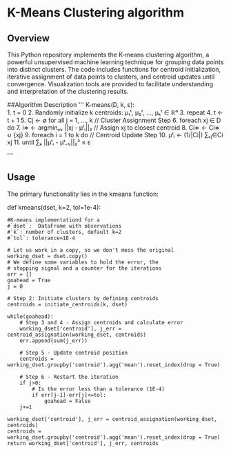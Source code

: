 # K-Means Clustering algorithm
## Overview
This Python repository implements the K-means clustering algorithm, a powerful unsupervised machine learning technique for grouping data points into distinct clusters. The code includes functions for centroid initialization, iterative assignment of data points to clusters, and centroid updates until convergence. Visualization tools are provided to facilitate understanding and interpretation of the clustering results.

##Algorithm Description
'''
K-means(D, k, ε):    
    1. t = 0
    2. Randomly initialize k centroids: μ₁ᵗ, μ₂ᵗ, ..., μₖᵗ ∈ ℝᵈ
    3. repeat
    4.     t ← t + 1
    5.     Cj ← ∅ for all j = 1, ..., k  // Cluster Assignment Step
    6.     foreach xj ∈ D do
    7.         i∗ ← argminₙₖ ||xj - μᵗᵢ||₂  // Assign xj to closest centroid
    8.         Ci∗ ← Ci∗ ∪ {xj}
    9.     foreach i = 1 to k do  // Centroid Update Step
    10.        μᵗᵢ ← (1/|Ci|) ∑ₓⱼ∈Ci xj
    11. until ∑ₖ ||μᵗᵢ - μᵗ₋₁ᵢ||₂² ≤ ε

'''



## Usage
The primary functionality lies in the kmeans function:

def kmeans(dset, k=2, tol=1e-4):
    
    #K-means implementationd for a 
    #`dset`:  DataFrame with observations
    #`k`: number of clusters, default k=2
    #`tol`: tolerance=1E-4
    
    # Let us work in a copy, so we don't mess the original
    working_dset = dset.copy()
    # We define some variables to hold the error, the 
    # stopping signal and a counter for the iterations
    err = []
    goahead = True
    j = 0
    
    # Step 2: Initiate clusters by defining centroids 
    centroids = initiate_centroids(k, dset)

    while(goahead):
        # Step 3 and 4 - Assign centroids and calculate error
        working_dset['centroid'], j_err = centroid_assignation(working_dset, centroids) 
        err.append(sum(j_err))
        
        # Step 5 - Update centroid position
        centroids = working_dset.groupby('centroid').agg('mean').reset_index(drop = True)

        # Step 6 - Restart the iteration
        if j>0:
            # Is the error less than a tolerance (1E-4)
            if err[j-1]-err[j]<=tol:
                goahead = False
        j+=1

    working_dset['centroid'], j_err = centroid_assignation(working_dset, centroids)
    centroids = working_dset.groupby('centroid').agg('mean').reset_index(drop = True)
    return working_dset['centroid'], j_err, centroids

